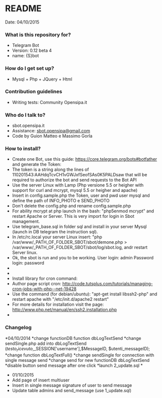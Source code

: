 # README #

Date: 04/10/2015


### What is this repository for? ###

* Telegram Bot
* Version: 0.12 beta 4
* name: {S}bot

### How do I get set up? ###

* Mysql + Php + JQuery + Html


### Contribution guidelines ###

* Writing tests: Community Opensipa.it


### Who do I talk to? ###

* sbot.opensipa.it
* Assistance: sbot.opensipa@gmail.com
* Code by Guion Matteo e Massimo Gorla

### How to install? ###

* Create one Bot, use this guide: https://core.telegram.org/bots#botfather and generate the Token:
* The token is a string along the lines of 110201543:AAHdqTcvCH1vGWJxfSeofSAs0K5PALDsaw that will be required to authorize the bot and send requests to the Bot API
* Use the server Linux with Lamp (Php versione 5.5 or heigher with support for curl and mcrypt, mysql 5.5 or heigher and apache)
* Insert in config.sample.php the Token, user and pwd user mysql and define the path of INFO_PHOTO e SEND_PHOTO
* Don't delete the config.php and rename config.sample.php
* For ability mcrypt at php launch in the bash: "php5enmod mcrypt" and restart Apache or Server. This is very import for login in Sbot management.
* Use telegram_base.sql in folder sql and install in your server Mysql (launch in DB telegram the instruction sql).
* In /etc/rc.local your server Linux insert: "php /var/www/_PATH_OF_FOLDER_SBOT/sbot/demone.php > /var/www/_PATH_OF_FOLDER_SBOT/sbot/log/sbot.log, andr restart Server linux.
* Ok, the sbot is run and you to be working. User login: admin Password login: password
*
*
* Install library for cron command:
* Author page script cron: http://code.tutsplus.com/tutorials/managing-cron-jobs-with-php--net-19428
* Use the command (for debian/ubuntu): "apt-get install libssh2-php" and restart apache with "/etc/init.d/apache2 restart"
* For more details for installation visit the page: http://www.php.net/manual/en/ssh2.installation.php
*

### Changelog ###

*04/10/2014
*change functionDB function dbLogTextSend
*change sendSingle.php add into dbLogTextSend ($testo_ricevuto,$_SESSION['username'],$MessageID, $utenti_messageID);
*change function dbLogTextFull()
*change sendSingle for connection with single message send
*change send for new functionDB dbLogTextSend
*disable button send message after one click
*launch 2_update.sql
*
* 01/10/2015
* Add page of insert multiuser
* Insert in single message signature of user to send message
* Update table admins and send_message (use 1_update.sql)


